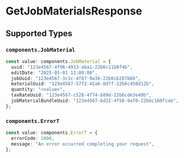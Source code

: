 # GetJobMaterialsResponse


## Supported Types

### `components.JobMaterial`

```typescript
const value: components.JobMaterial = {
  uuid: "123e4567-4f96-4933-aba1-22b6c11b0f4b",
  editDate: "2025-05-01 12:00:00",
  jobUuid: "123e4567-3c1c-4f87-9a36-22b6cb287b6b",
  materialUuid: "123e4567-57f2-42a6-8d7f-22b6c450d12b",
  quantity: "<value>",
  taxRateUuid: "123e4567-c528-4f74-b89d-22b6cde3e49b",
  jobMaterialBundleUuid: "123e4567-bd22-4f58-9af0-22b6c160fcab",
};
```

### `components.ErrorT`

```typescript
const value: components.ErrorT = {
  errorCode: 1000,
  message: "An error occurred completing your request",
};
```

